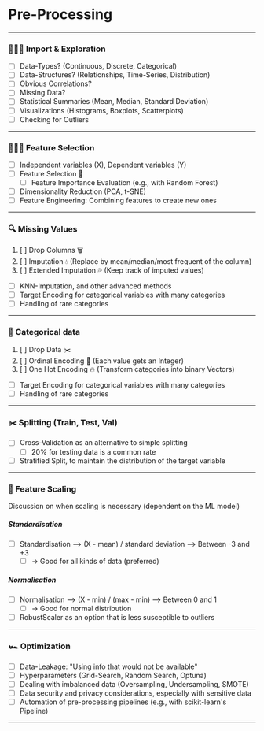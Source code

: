# Pre-Processing

---

### 🕵🏻‍♂️ Import & Exploration

- [ ] Data-Types? (Continuous, Discrete, Categorical)
- [ ] Data-Structures? (Relationships, Time-Series, Distribution)
- [ ] Obvious Correlations?
- [ ] Missing Data?
- [ ] Statistical Summaries (Mean, Median, Standard Deviation)
- [ ] Visualizations (Histograms, Boxplots, Scatterplots)
- [ ] Checking for Outliers

---

### 👨🏽‍🍳 Feature Selection

- [ ] Independent variables (X), Dependent variables (Y)
- [ ] Feature Selection 🧮
  - [ ] Feature Importance Evaluation (e.g., with Random Forest)
- [ ] Dimensionality Reduction (PCA, t-SNE)
- [ ] Feature Engineering: Combining features to create new ones

---

### 🔍 Missing Values

1. [ ] Drop Columns 🗑
2. [ ] Imputation 💧 (Replace by mean/median/most frequent of the column)
3. [ ] Extended Imputation 💦 (Keep track of imputed values)

- [ ] KNN-Imputation, and other advanced methods
- [ ] Target Encoding for categorical variables with many categories
- [ ] Handling of rare categories

---

### 🎲 Categorical data

1. [ ] Drop Data ✂️
2. [ ] Ordinal Encoding 🥇 (Each value gets an Integer)
3. [ ] One Hot Encoding 🔥 (Transform categories into binary Vectors)

- [ ] Target Encoding for categorical variables with many categories
- [ ] Handling of rare categories

---

### ✂️ Splitting (Train, Test, Val)

- [ ] Cross-Validation as an alternative to simple splitting
  - [ ] 20% for testing data is a common rate
- [ ] Stratified Split, to maintain the distribution of the target variable

---

### 📐 Feature Scaling

Discussion on when scaling is necessary (dependent on the ML model)

##### Standardisation
- [ ] Standardisation --> (X - mean) / standard deviation --> Between -3 and +3
  - [ ] -> Good for all kinds of data (preferred)

##### Normalisation
- [ ] Normalisation --> (X - min) / (max - min) --> Between 0 and 1
  - [ ] -> Good for normal distribution
- [ ] RobustScaler as an option that is less susceptible to outliers

---

### 🏎️ Optimization

- [ ] Data-Leakage: "Using info that would not be available"
- [ ] Hyperparameters (Grid-Search, Random Search, Optuna)
- [ ] Dealing with imbalanced data (Oversampling, Undersampling, SMOTE)
- [ ] Data security and privacy considerations, especially with sensitive data
- [ ] Automation of pre-processing pipelines (e.g., with scikit-learn's Pipeline)

---

